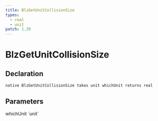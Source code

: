 ```yaml
---
title: BlzGetUnitCollisionSize
types:
  - real
  - unit
patch: 1.29
---
```


# BlzGetUnitCollisionSize

## Declaration

```
native BlzGetUnitCollisionSize takes unit whichUnit returns real
```

## Parameters
<dl>
  <dt>whichUnit `unit`</dt>
  <dd></dd>
</dl>